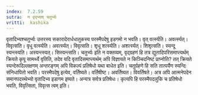 ```yaml
---
index:  7.2.59
sutra:  न वृद्भ्यश् चतुर्भ्यः
vritti:  kashika 
---
```


वृतादिभ्यश्चतुर्भ्यः उत्तरस्य सकारादेरार्धधातुकस्य परस्मैपदेषु इडगमो न भवति। वृत् वर्त्स्यति। अवर्त्स्यत्। विवृत्सति। वृधू वर्त्स्यति। अवर्त्स्यत्। विवृत्सति। शृधू शर्त्स्यति। अशर्त्स्यत्। शिशृत्सति। स्यन्दू स्यन्त्स्यति। अस्यन्त्स्यत्। सिस्यन्त्सति। चतुर्भ्यः इति न वक्तव्यम्, वृद्ग्रहणं हि तत्र द्युतादिपरिसमाप्त्यर्थम् क्रियते कृपू सामर्थ्ये वृतिति, तदेव यदि वृतादिसमाप्त्यर्थम् अपि विज्ञायते न किञ्चिदनिष्टं प्राप्नोति? तत् क्रियते स्यन्देरूदिल्लक्षणम् अन्तरङ्गम् अपि विकल्पं प्रतिषेधो यथा बाधेत इति। चतुर्ग्रहणे हि सति तात्पर्येण स्यन्दिः संनिधापितो भवति। परस्मैपदेषु इत्येव, वर्तिष्यते। वर्तिषीष्ट। अवर्तिष्यत। विवर्तिषते। अत्र अपि आत्मनेपदेन समानपदस्थेभ्यो वृतादिभ्य इडागम इष्यते। अन्यत्र सर्वत्र प्रतिषेधः। कृत्यपि हि परस्मैपदलुकि च प्रतिषेधो भवति, विवृत्सिता, विवृत्स त्वम् इति।

